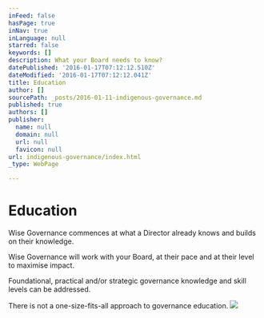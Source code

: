 ```yaml
---
inFeed: false
hasPage: true
inNav: true
inLanguage: null
starred: false
keywords: []
description: What your Board needs to know?
datePublished: '2016-01-17T07:12:12.510Z'
dateModified: '2016-01-17T07:12:12.041Z'
title: Education
author: []
sourcePath: _posts/2016-01-11-indigenous-governance.md
published: true
authors: []
publisher:
  name: null
  domain: null
  url: null
  favicon: null
url: indigenous-governance/index.html
_type: WebPage

---
```

# Education

Wise Governance commences at what a Director already knows and builds on their knowledge.

Wise Governance will work with your Board, at their pace and at their level to maximise impact. 

Foundational, practical and/or strategic governance knowledge and skill levels can be addressed.

There is not a one-size-fits-all approach to governance education.
![](https://the-grid-user-content.s3-us-west-2.amazonaws.com/58ac4c6e-7c25-449d-9fb0-1895e7f8a633.jpg)